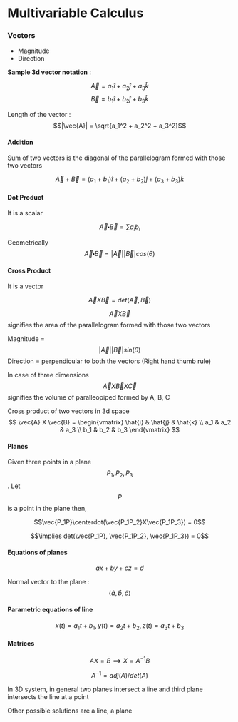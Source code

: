 # Multivariable Calculus

### Vectors

* Magnitude
* Direction

**Sample 3d vector notation** : 

$$\vec{A} = a_1\hat{i} + a_2\hat{j} + a_3\hat{k}$$
$$\vec{B} = b_1\hat{i} + b_2\hat{j} + b_3\hat{k}$$

Length of the vector : $$|\vec{A}| = \sqrt{a_1^2 + a_2^2 + a_3^2}$$

#### Addition

Sum of two vectors is the diagonal of the parallelogram formed with those two vectors 

$$\vec{A} + \vec{B} = (a_1 + b_1)\hat{i} + (a_2 + b_2)\hat{j} + (a_3 + b_3)\hat{k}$$

#### Dot Product

It is a scalar

$$\vec{A} \centerdot \vec{B} = \sum{a_ib_i}$$

Geometrically $$\vec{A} \centerdot \vec{B} = |\vec{A}||\vec{B}| cos(\theta)$$

#### Cross Product

It is a vector

$$\vec{A} X \vec{B} = det(\vec{A}, \vec{B})$$

$$\vec{A} X \vec{B}$$ signifies the area of the parallelogram formed with those two vectors

Magnitude = $$|\vec{A}||\vec{B}| sin(\theta)$$
Direction = perpendicular to both the vectors (Right hand thumb rule)

In case of three dimensions $$\vec{A} X \vec{B} X \vec{C}$$ signifies the volume of paralleopiped formed by A, B, C


Cross product of two vectors in 3d space
$$
\vec{A} X \vec{B} = 
\begin{vmatrix}
   \hat{i} & \hat{j} & \hat{k} \\
   a_1 & a_2 & a_3 \\
   b_1 & b_2 & b_3
\end{vmatrix}
$$

#### Planes

Given three points in a plane $$P_1, P_2, P_3$$. Let $$P$$ is a point in the plane then,

$$\vec{P_1P}\centerdot(\vec{P_1P_2}X\vec{P_1P_3}) = 0$$

$$\implies det(\vec{P_1P}, \vec{P_1P_2}, \vec{P_1P_3}) = 0$$

#### Equations of planes

$$ ax + by + cz = d $$

Normal vector to the plane : $$\langle \hat{a}, \hat{b}, \hat{c} \rangle$$

#### Parametric equations of line

$$
x(t) = a_1t+b_1,
y(t) = a_2t+b_2,
z(t) = a_3t+b_3
$$

#### Matrices

$$ AX = B \implies X = A^{-1}B$$

$$ A^{-1} = adj(A)/det(A)$$

In 3D system, in general two planes intersect a line and third plane intersects the line at a point

Other possible solutions are a line, a plane
